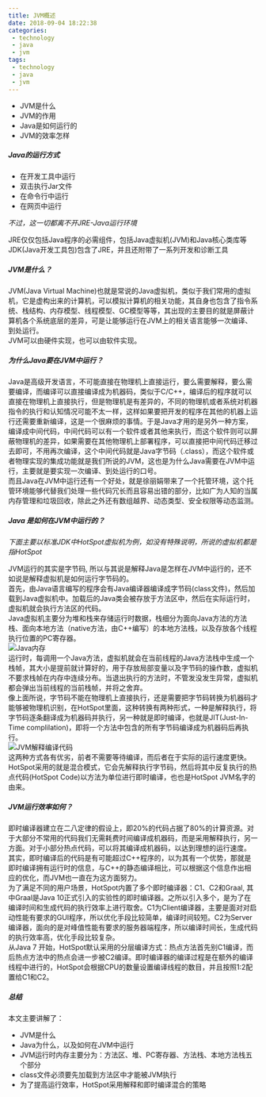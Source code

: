 ```yaml
---
title: JVM概述
date: 2018-09-04 18:22:38
categories:
 - technology
 - java
 - jvm
tags:
 - technology
 - java
 - jvm
---
```



* JVM是什么
* JVM的作用
* Java是如何运行的
* JVM的效率怎样


##### Java的运行方式

 - 在开发工具中运行
 - 双击执行Jar文件
 - 在命令行中运行
 - 在网页中运行

*不过，这一切都离不开JRE-Java运行环境*   

JRE仅仅包括Java程序的必需组件，包括Java虚拟机(JVM)和Java核心类库等  
JDK(Java开发工具包)包含了JRE，并且还附带了一系列开发和诊断工具

##### JVM是什么？

JVM(Java Virtual Machine)也就是常说的Java虚拟机，类似于我们常用的虚拟机，它是虚构出来的计算机，可以模拟计算机的相关功能，其自身也包含了指令系统、栈结构、内存模型、线程模型、GC模型等等，其出现的主要目的就是屏蔽计算机各个系统底层的差异，可是让能够运行在JVM上的相关语言能够一次编译、到处运行。  
JVM可以由硬件实现，也可以由软件实现。

##### 为什么Java要在JVM中运行？
    
Java是高级开发语言，不可能直接在物理机上直接运行，要么需要解释，要么需要编译，而编译可以直接编译成为机器码，类似于C/C++，编译后的程序就可以直接在物理机上直接执行，但是物理机是有差异的，不同的物理机或者系统对机器指令的执行和认知情况可能不太一样，这样如果要把开发的程序在其他的机器上运行还需要重新编译，这是一个很麻烦的事情。于是Java才用的是另外一种方案，编译成中间代码，中间代码可以有一个软件或者其他来执行，而这个软件则可以屏蔽物理机的差异，如果需要在其他物理机上部署程序，可以直接把中间代码迁移过去即可，不用再次编译，这个中间代码就是Java字节码（.class），而这个软件或者物理实现的集成功能就是我们所说的JVM，这也是为什么Java需要在JVM中运行，主要就是要实现一次编译、到处运行的口号。  
而且Java在JVM中运行还有一个好处，就是徐丽娟带来了一个托管环境，这个托管环境能够代替我们处理一些代码冗长而且容易出错的部分，比如广为人知的当属内存管理和垃圾回收，除此之外还有数组越界、动态类型、安全权限等动态监测。

##### Java 是如何在JVM中运行的？

*下面主要以标准JDK中HotSpot虚拟机为例，如没有特殊说明，所说的虚拟机都是指HotSpot*

JVM运行的其实是字节码, 所以与其说是解释Java是怎样在JVM中运行的，还不如说是解释虚拟机是如何运行字节码的。  
首先，由Java语言编写的程序会有Java编译器编译成字节码(class文件)，然后加载到Java虚拟机中。加载后的Java类会被存放于方法区中，然后在实际运行时，虚拟机就会执行方法区的代码。  
Java虚拟机主要分为堆和栈来存储运行时数据，栈细分为面向Java方法的方法栈、面向本地方法（native方法，由C++编写）的本地方法栈，以及存放各个线程执行位置的PC寄存器。  
![Java内存](https://m.qpic.cn/psb?/V12IxaQC4QCAPb/VmBMCqUDNA8QspZkT0MgaEVxav05AthZRg9wTvsrVyI!/b/dDQBAAAAAAAA&bo=*wLSAf8C0gEDCSw!&rf=viewer_4)  
运行时，每调用一个Java方法，虚拟机就会在当前线程的Java方法栈中生成一个栈帧，其大小是提前就计算好的，用于存放局部变量以及字节码的操作数，虚拟机不要求栈帧在内存中连续分布。当退出执行的方法时，不管发没发生异常，虚拟机都会弹出当前线程的当前栈帧，并将之舍弃。  
像上面所说，字节码不能在物理机上直接执行，还是需要把字节码转换为机器码才能够被物理机识别，在HotSpot里面，这种转换有两种形式，一种是解释执行，将字节码逐条翻译成为机器码并执行，另一种就是即时编译，也就是JIT(Just-In-Time complilation)，即将一个方法中包含的所有字节码编译成为机器码后再执行。  
![JVM解释编译代码](https://m.qpic.cn/psb?/V12IxaQC4QCAPb/jrja8Kq74S9Kev3SxK8lW6soSjt5MeHBf7aEZQMKhaY!/b/dFoAAAAAAAAA&bo=kAIrApACKwIDCSw!&rf=viewer_4)  
这两种方式各有优劣，前者不需要等待编译，而后者在于实际的运行速度更快。HotSpot采用的就是混合模式，它会先解释执行字节码，然后将其中反复执行的热点代码(HotSpot Code)以方法为单位进行即时编译，也也是HotSpot JVM名字的由来。

##### JVM运行效率如何？

即时编译器建立在二八定律的假设上，即20%的代码占据了80%的计算资源。对于大部分不常用的代码我们无需耗费时间编译成机器码，而是采用解释执行，另一方面。对于小部分热点代码，可以将其编译成机器码，以达到理想的运行速度。  
其实，即时编译后的代码是有可能超过C++程序的，以为其有一个优势，那就是即时编译拥有运行时的信息，与C++的静态编译相比，可以根据这个信息作出相应的优化，而JVM也一直在为这方面努力。  
为了满足不同的用户场景，HotSpot内置了多个即时编译器：C1、C2和Graal, 其中Graal是Java 10正式引入的实验性的即时编译器。之所以引入多个，是为了在编译时间和生成代码的执行效率上进行取舍。C1为Client编译器，主要是面对对启动性能有要求的GUI程序，所以优化手段比较简单，编译时间较短。C2为Server编译器，面向的是对峰值性能有要求的服务器端程序，所以编译时间长，生成代码的执行效率高，优化手段比较复杂。  
从Java 7 开始，HotSpot默认采用的分层编译方式：热点方法首先别C1编译，而后热点方法中的热点会进一步被C2编译。即时编译器的编译过程是在额外的编译线程中进行的，HotSpot会根据CPU的数量设置编译线程的数目，并且按照1:2配置给C1和C2。 

##### 总结

本文主要讲解了：
 - JVM是什么
 - Java为什么，以及如何在JVM中运行
 - JVM运行时内存主要分为：方法区、堆、PC寄存器、方法栈、本地方法栈五个部分
 - class文件必须要先加载到方法区中才能被JVM执行
 - 为了提高运行效率，HotSpot采用解释和即时编译混合的策略

